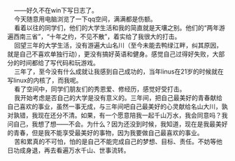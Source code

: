 &nbsp;&nbsp;&nbsp;&nbsp;——好久不在win下写日志了。  
&nbsp;&nbsp;&nbsp;&nbsp;今天随意用电脑浏览了一下qq空间，满满都是伤额。  
&nbsp;&nbsp;&nbsp;&nbsp;看着以往的同学们，他们的大学生活和我的简直就是天壤之别。他们的“两年游遍西南三省”，“十年之约，不见不散”，着实给了我很大的打击。  
&nbsp;&nbsp;&nbsp;&nbsp;回望三年的大学生活，没有游遍大山名川（至今未能去鸭绿江畔，纠其原因，就是自己不喜欢单独行动），更没有搞好英语和健身。感觉自己过得好失败，大部分的时间都给了写代码和玩游戏。  
&nbsp;&nbsp;&nbsp;&nbsp;三年了，至今没有什么成就让我感到自己成功的，当年linus在21岁的时候就在写linux的内核了，而我呢。  
&nbsp;&nbsp;&nbsp;&nbsp;看了空间中，同学们朋友们的秀恩爱、修经历，感觉好受打击。  
&nbsp;&nbsp;&nbsp;&nbsp;我开始考虑是否自己的大学是没有意义的。三年间，把自己最美好的青春献给自己喜欢的事业，虽然一事无成，与三年间吧自己最美好的心灵献给名山大川，孰对孰错，我现在还分不清。如果，有一个愿意陪我一起千山万水，我会同意吗？我问自己，我想了想——不会。为什么？因为还没到时候，我知道，现在是我最美好的青春，但是我不能享受最美好的事物，因为我要做自己最喜欢的事业。  
&nbsp;&nbsp;&nbsp;&nbsp;苦和累真的不可怕，怕的是自己不能完成自己的梦想、目标、责任。不妨等他日功成身退，再去看遍万水千山、世事流转。  
